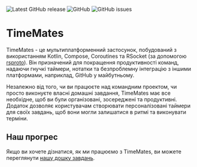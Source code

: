 ![Latest GitHub release](https://img.shields.io/github/v/release/timemates/app?include_prereleases)
![GitHub](https://img.shields.io/github/license/timemates/app)
![GitHub issues](https://img.shields.io/github/issues/timemates/app)
# TimeMates
TimeMates - це мультиплатформенний застосунок, побудований з використанням Kotlin, Compose,
Coroutines та RSocket (за допомогою [rsproto](https://github.com/timemates/rsproto)). Він призначений для покращення продуктивності команд, надаючи гнучкі таймери,
нотатки та безпроблемну інтеграцію з іншими платформами, наприклад, GitHub у майбутньому.

Незалежно від того, чи ви працюєте над командним проектом, чи просто виконуєте власні домашні завдання, TimeMates має все необхідне,
щоб ви були організовані, зосереджені та продуктивні. Додаток дозволяє користувачам створювати персоналізовані таймери для своїх завдань,
щоб вони могли залишатися в ритмі та виконувати терміни.

## Наш прогрес
Якщо ви хочете дізнатися, як ми працюємо з TimeMates, ви можете переглянути [нашу дошку завдань](https://github.com/orgs/timemates/projects/7).
